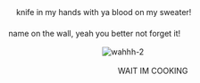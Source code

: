 　knife in my hands with ya blood on my sweater!
       　　　　　　　　　　　　　　　　　　　　　　　　　　　　　　　　　　　　　　　　　　　　　　　　　　　　　　　　　　　　　　　　　　　　　　　　　　　　　　　　　　　　　　　　　　　　　　　name on the wall, yeah you better not forget it!

　　　　　　　　　　　　![wahhh-2](https://github.com/user-attachments/assets/ca2e0098-5480-4599-b8b4-e975e4bdd512)

　　　　　　　　　　　　　　WAIT IM COOKING

